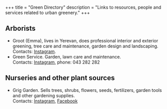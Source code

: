 +++
title = "Green Directory"
description = "Links to resources, people and services related to urban greenery."
+++
## Arborists

- Groot (Emma), lives in Yerevan, does professional interior and exterior greening, tree care and maintenance, garden design and landscaping.  
  Contacts: [Instagram](https://www.instagram.com/groot23_am).
- Green Service. Garden, lawn care and maintenance.  
  Contacts: [Instagram](https://www.instagram.com/greenservice.am), phone: 043 282 282

## Nurseries and other plant sources

- Grig Garden. Sells trees, shrubs, flowers, seeds, fertilizers, garden tools and other gardening supplies.  
  Contacts: [Instagram](https://www.instagram.com/griggarden_yvn/), [Facebook](https://www.facebook.com/griggarden/)
